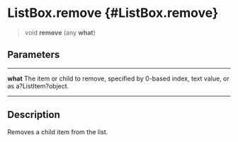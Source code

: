 ListBox.remove {#ListBox.remove}
==============

> void **remove** (any **what**)

Parameters
----------

  ---------- ---------------------------------------------------------------
  **what**   The item or child to remove, specified by 0-based index, text
             value, or as a?ListItem?object.
  ---------- ---------------------------------------------------------------

Description
-----------

Removes a child item from the list.
